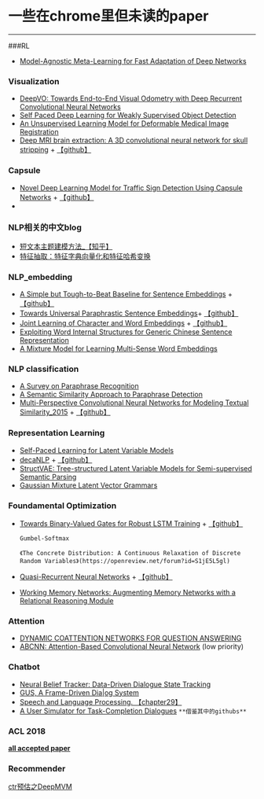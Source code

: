 # 一些在chrome里但未读的paper

---

###RL
+ [Model-Agnostic Meta-Learning for Fast Adaptation of Deep Networks](https://arxiv.org/abs/1703.03400)


### Visualization
+ [DeepVO: Towards End-to-End Visual Odometry with Deep Recurrent
Convolutional Neural Networks](https://www.cs.ox.ac.uk/files/9026/DeepVO.pdf)
+ [Self Paced Deep Learning for Weakly Supervised Object Detection](https://arxiv.org/pdf/1605.07651v3.pdf)
+ [An Unsupervised Learning Model for Deformable Medical Image Registration](https://arxiv.org/pdf/1802.02604v3.pdf)
+ [Deep MRI brain extraction: A 3D convolutional neural network for skull stripping](http://dx.doi.org/10.1016/j.neuroimage.2016.01.024) + [【github】](https://github.com/GUR9000/Deep_MRI_brain_extraction)

### Capsule
+ [Novel Deep Learning Model for Traffic Sign Detection Using Capsule Networks](https://arxiv.org/abs/1805.04424)
		+ [【github】](https://github.com/dineshresearch/Novel-Deep-Learning-Model-for-Traffic-Sign-Detection-Using-Capsule-Networks)
+ 

### NLP相关的中文blog
+ [短文本主题建模方法_【知乎】](https://zhuanlan.zhihu.com/p/22332099)
+ [特征抽取：特征字典向量化和特征哈希变换](https://www.jianshu.com/p/1708f616ca2a)

### NLP_embedding
+ [A Simple but Tough-to-Beat Baseline for Sentence Embeddings](https://openreview.net/forum?id=SyK00v5xx) + [【github】](https://github.com/PrincetonML/SIF)
+ [Towards Universal Paraphrastic Sentence Embeddings](https://arxiv.org/abs/1511.08198)+ [【github】](https://github.com/jwieting/iclr2016)
+ [Joint Learning of Character and Word Embeddings](http://nlp.csai.tsinghua.edu.cn/~lzy/publications/ijcai2015_character.pdf) + [【github】](https://github.com/Leonard-Xu/CWE)
+ [Exploiting Word Internal Structures for Generic Chinese Sentence
Representation](http://www.aclweb.org/anthology/D17-1029)
+ [A Mixture Model for Learning Multi-Sense Word Embeddings](https://arxiv.org/abs/1706.05111)

### NLP classification
+ [A Survey on Paraphrase Recognition](http://ceur-ws.org/Vol-1334/paper4.pdf)
+ [A Semantic Similarity Approach to Paraphrase Detection](https://pdfs.semanticscholar.org/d020/eb83f03a9f9c97e728355c4a9010fa65d8ef.pdf)
+ [Multi-Perspective Convolutional Neural Networks for Modeling Textual Similarity_2015](http://aclweb.org/anthology/D/D15/D15-1181.pdf) + [【github】](https://github.com/castorini/MP-CNN-Torch)

### Representation Learning
+ [Self-Paced Learning for Latent Variable Models](http://papers.nips.cc/paper/3923-self-paced-learning-for-latent-variable-models.pdf)
+ [decaNLP](https://einstein.ai/research/the-natural-language-decathlon) + [【github】](https://github.com/salesforce/decaNLP)
+ [StructVAE: Tree-structured Latent Variable Models for Semi-supervised Semantic Parsing](https://acl2018.org/paper/35)
+ [Gaussian Mixture Latent Vector Grammars](https://acl2018.org/paper/1525)

### Foundamental Optimization
+ [Towards Binary-Valued Gates for Robust LSTM Training](https://openreview.net/forum?id=rJiaRbk0-) + [【github】](https://github.com/zhuohan123/g2-lstm) 

	```
	Gumbel-Softmax   
	
	《The Concrete Distribution: A Continuous Relaxation of Discrete Random Variables》(https://openreview.net/forum?id=S1jE5L5gl)
	```
	
+ [Quasi-Recurrent Neural Networks](https://arxiv.org/abs/1611.01576) + [【github】](https://github.com/salesforce/pytorch-qrnn)
+ [Working Memory Networks: Augmenting Memory Networks with a Relational Reasoning Module](https://acl2018.org/paper/1633)


### Attention
+ [DYNAMIC COATTENTION NETWORKS FOR QUESTION ANSWERING](https://arxiv.org/pdf/1611.01604v4.pdf)
+ [ABCNN: Attention-Based Convolutional Neural Network](http://www.aclweb.org/anthology/Q16-1019) (low priority)

### Chatbot
+ [Neural Belief Tracker: Data-Driven Dialogue State Tracking](https://arxiv.org/pdf/1606.03777v2.pdf)
+ [GUS, A Frame-Driven Dia|og System ](https://nlp.stanford.edu/acvogel/gus.pdf)
+ [Speech and Language Processing. 【chapter29】](https://web.stanford.edu/~jurafsky/slp3/29.pdf)
+ [A User Simulator for Task-Completion Dialogues](https://arxiv.org/pdf/1612.05688v3.pdf) ```**借鉴其中的githubs**```

### ACL 2018 
[**all accepted paper**](https://acl2018.org/programme/papers/)


### Recommender
[ctr预估之DeepMVM](https://zhuanlan.zhihu.com/p/32707673)